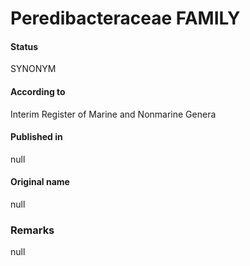 Peredibacteraceae FAMILY
=======

#### Status
SYNONYM

#### According to
Interim Register of Marine and Nonmarine Genera

#### Published in
null

#### Original name
null

### Remarks
null